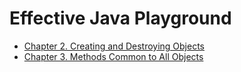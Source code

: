 # Effective Java Playground

* [Chapter 2. Creating and Destroying Objects](./chapter2)
* [Chapter 3. Methods Common to All Objects](./chapter3)
